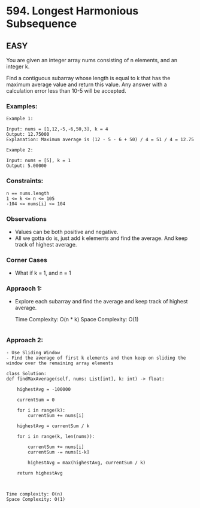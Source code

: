 # 594. Longest Harmonious Subsequence

## EASY

You are given an integer array nums consisting of n elements, and an integer k.

Find a contiguous subarray whose length is equal to k that has the maximum average value and return this value. Any answer with a calculation error less than 10-5 will be accepted.

### Examples:

```
Example 1:

Input: nums = [1,12,-5,-6,50,3], k = 4
Output: 12.75000
Explanation: Maximum average is (12 - 5 - 6 + 50) / 4 = 51 / 4 = 12.75

```

```
Example 2:

Input: nums = [5], k = 1
Output: 5.00000

```

### Constraints:

```
n == nums.length
1 <= k <= n <= 105
-104 <= nums[i] <= 104
```

### Observations

- Values can be both positive and negative.
- All we gotta do is, just add k elements and find the average. And keep track of highest average.

### Corner Cases

- What if k = 1, and n = 1

### Appraoch 1:

- Explore each subarray and find the average and keep track of highest average.

  Time Complexity: O(n \* k)
  Space Complexity: O(1)

  ```

  ```

### Approach 2:

    - Use Sliding Window
    - Find the average of first k elements and then keep on sliding the window over the remaining array elements

    class Solution:
    def findMaxAverage(self, nums: List[int], k: int) -> float:

        highestAvg = -100000

        currentSum = 0

        for i in range(k):
            currentSum += nums[i]

        highestAvg = currentSum / k

        for i in range(k, len(nums)):

            currentSum += nums[i]
            currentSum -= nums[i-k]

            highestAvg = max(highestAvg, currentSum / k)

        return highestAvg



    Time complexity: O(n)
    Space Complexity: O(1)
